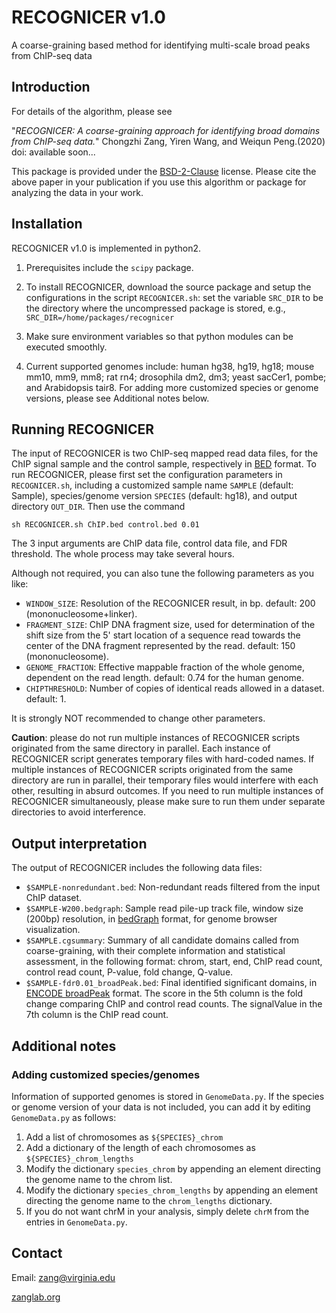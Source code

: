 # **RECOGNICER  v1.0**

A coarse-graining based method for identifying multi-scale broad peaks from ChIP-seq data

## Introduction

For details of the algorithm, please see

"*RECOGNICER: A coarse-graining approach for identifying broad domains from ChIP-seq data.*" Chongzhi Zang, Yiren Wang, and Weiqun Peng.(2020) doi: available soon...

This package is provided under the [BSD-2-Clause](https://opensource.org/licenses/BSD-2-Clause) license. Please cite the above paper in your publication if you use this algorithm or package for analyzing the data in your work.


## Installation

RECOGNICER v1.0 is implemented in python2. 
1. Prerequisites include the `scipy` package. 

2. To install RECOGNICER, download the source package and setup the configurations in the script `RECOGNICER.sh`: set the variable `SRC_DIR` to be the directory where the uncompressed package is stored, e.g.,
`SRC_DIR=/home/packages/recognicer`

3. Make sure environment variables so that python modules can be executed smoothly.

4. Current supported genomes include: human hg38, hg19, hg18; mouse mm10, mm9, mm8; rat rn4; drosophila dm2, dm3; yeast sacCer1, pombe; and Arabidopsis tair8. For adding more customized species or genome versions, please see Additional notes below.


## Running RECOGNICER

The input of RECOGNICER is two ChIP-seq mapped read data files, for the ChIP signal sample and the control sample, respectively in [BED](https://genome.ucsc.edu/FAQ/FAQformat.html#format1) format. To run RECOGNICER, please first set the configuration parameters in `RECOGNICER.sh`, including a customized sample name `SAMPLE` (default: Sample), species/genome version `SPECIES` (default: hg18), and output directory `OUT_DIR`. Then use the command

`sh RECOGNICER.sh ChIP.bed control.bed 0.01`

The 3 input arguments are ChIP data file, control data file, and FDR threshold. The whole process may take several hours. 

Although not required, you can also tune the following parameters as you like:
- `WINDOW_SIZE`: Resolution of the RECOGNICER result, in bp. default: 200 (mononucleosome+linker).
- `FRAGMENT_SIZE`: ChIP DNA fragment size, used for determination of the shift size from the 5' start location of a sequence read towards the center of the DNA fragment represented by the read. default: 150 (mononucleosome).
- `GENOME_FRACTION`: Effective mappable fraction of the whole genome, dependent on the read length. default: 0.74 for the human genome.
- `CHIPTHRESHOLD`: Number of copies of identical reads allowed in a dataset. default: 1.

It is strongly NOT recommended to change other parameters.

**Caution**: please do not run multiple instances of RECOGNICER scripts originated from the same directory in parallel. Each instance of RECOGNICER script generates temporary files with hard-coded names. If multiple instances of RECOGNICER scripts originated from the same directory are run in parallel, their temporary files would interfere with each other, resulting in absurd outcomes. If you need to run multiple instances of RECOGNICER simultaneously, please make sure to run them under separate directories to avoid interference.


## Output interpretation

The output of RECOGNICER includes the following data files:
- `$SAMPLE-nonredundant.bed`: Non-redundant reads filtered from the input ChIP dataset.
- `$SAMPLE-W200.bedgraph`: Sample read pile-up track file, window size (200bp) resolution, in [bedGraph](https://genome.ucsc.edu/FAQ/FAQformat.html#format1.8) format, for genome browser visualization.
- `$SAMPLE.cgsummary`: Summary of all candidate domains called from coarse-graining, with their complete information and statistical assessment, in the following format: chrom, start, end, ChIP read count, control read count, P-value, fold change, Q-value.
- `$SAMPLE-fdr0.01_broadPeak.bed`: Final identified significant domains, in [ENCODE broadPeak](https://genome.ucsc.edu/FAQ/FAQformat.html#format13) format. The score in the 5th column is the fold change comparing ChIP and control read counts. The signalValue in the 7th column is the ChIP read count.


## Additional notes

### Adding customized species/genomes

Information of supported genomes is stored in `GenomeData.py`. If the species or genome version of your data is not included, you can add it by editing `GenomeData.py` as follows:
1. Add a list of chromosomes as `${SPECIES}_chrom`
2. Add a dictionary of the length of each chromosomes as `${SPECIES}_chrom_lengths`
3. Modify the dictionary `species_chrom` by appending an element directing the genome name to the chrom list.
4. Modify the dictionary `species_chrom_lengths` by appending an element directing the genome name to the `chrom_lengths` dictionary.
5. If you do not want chrM in your analysis, simply delete `chrM` from the entries in `GenomeData.py`.


## Contact

Email: zang@virginia.edu

[zanglab.org](http://zanglab.org)
